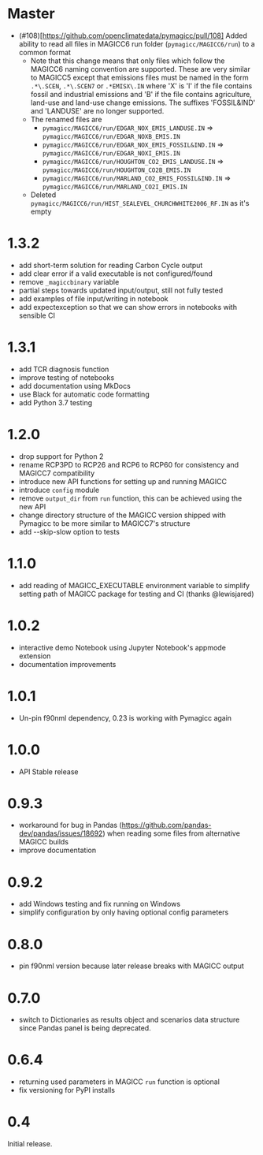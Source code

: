 Master
=====

- (#108)[https://github.com/openclimatedata/pymagicc/pull/108] Added ability to read all files in MAGICC6 run folder (`pymagicc/MAGICC6/run`) to a common format
    - Note that this change means that only files which follow the MAGICC6 naming convention are supported. These are very similar to MAGICC5 except that emissions files must be named in the form `.*\.SCEN`, `.*\.SCEN7` or `.*EMISX\.IN` where 'X' is 'I' if the file contains fossil and industrial emissions and 'B' if the file contains agriculture, land-use and land-use change emissions. The suffixes 'FOSSIL&IND' and 'LANDUSE' are no longer supported.
    - The renamed files are
        - `pymagicc/MAGICC6/run/EDGAR_NOX_EMIS_LANDUSE.IN` => `pymagicc/MAGICC6/run/EDGAR_NOXB_EMIS.IN`
        - `pymagicc/MAGICC6/run/EDGAR_NOX_EMIS_FOSSIL&IND.IN` => `pymagicc/MAGICC6/run/EDGAR_NOXI_EMIS.IN`
        - `pymagicc/MAGICC6/run/HOUGHTON_CO2_EMIS_LANDUSE.IN` => `pymagicc/MAGICC6/run/HOUGHTON_CO2B_EMIS.IN`
        - `pymagicc/MAGICC6/run/MARLAND_CO2_EMIS_FOSSIL&IND.IN` => `pymagicc/MAGICC6/run/MARLAND_CO2I_EMIS.IN`
    - Deleted ` pymagicc/MAGICC6/run/HIST_SEALEVEL_CHURCHWHITE2006_RF.IN` as it's empty


1.3.2
=====

- add short-term solution for reading Carbon Cycle output
- add clear error if a valid executable is not configured/found
- remove `_magiccbinary` variable
- partial steps towards updated input/output, still not fully tested
- add examples of file input/writing in notebook
- add expectexception so that we can show errors in notebooks with
  sensible CI

1.3.1
=====

- add TCR diagnosis function
- improve testing of notebooks
- add documentation using MkDocs
- use Black for automatic code formatting
- add Python 3.7 testing

1.2.0
=====

- drop support for Python 2
- rename RCP3PD to RCP26 and RCP6 to RCP60 for consistency and MAGICC7
  compatibility
- introduce new API functions for setting up and running MAGICC
- introduce `config` module
- remove `output_dir` from `run` function, this can be achieved using the new API
- change directory structure of the MAGICC version shipped with Pymagicc
  to be more similar to MAGICC7's structure
- add \--skip-slow option to tests

1.1.0
=====

- add reading of MAGICC\_EXECUTABLE environment variable to simplify
  setting path of MAGICC package for testing and CI
  (thanks @lewisjared)

1.0.2
=====

- interactive demo Notebook using Jupyter Notebook\'s appmode
  extension
- documentation improvements

1.0.1
=====

- Un-pin f90nml dependency, 0.23 is working with Pymagicc again

1.0.0
=====

- API Stable release

0.9.3
=====

- workaround for bug in Pandas
  (<https://github.com/pandas-dev/pandas/issues/18692>) when reading
  some files from alternative MAGICC builds
- improve documentation

0.9.2
=====

- add Windows testing and fix running on Windows
- simplify configuration by only having optional config parameters

0.8.0
=====

- pin f90nml version because later release breaks with MAGICC output

0.7.0
=====

- switch to Dictionaries as results object and scenarios data
  structure since Pandas panel is being deprecated.

0.6.4
=====

- returning used parameters in MAGICC `run` function is optional
- fix versioning for PyPI installs

0.4
===

Initial release.
